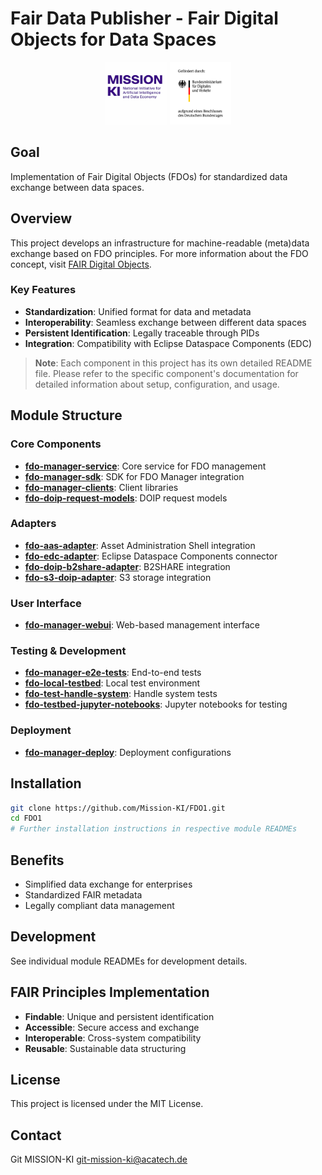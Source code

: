 # Fair Data Publisher - Fair Digital Objects for Data Spaces

<div align="center">
  <img src="./images/mission-ki-logo.png" alt="MISSION KI Logo" height="100">
  <img src="./images/bmdv-logo.png" alt="BMDV Logo" height="100">
</div>

## Goal

Implementation of Fair Digital Objects (FDOs) for standardized data exchange between data spaces.

## Overview

This project develops an infrastructure for machine-readable (meta)data exchange based on FDO principles. 
For more information about the FDO concept, visit [FAIR Digital Objects](https://fairdo.org/).

### Key Features

* **Standardization**: Unified format for data and metadata
* **Interoperability**: Seamless exchange between different data spaces
* **Persistent Identification**: Legally traceable through PIDs
* **Integration**: Compatibility with Eclipse Dataspace Components (EDC)

> **Note**: Each component in this project has its own detailed README file. Please refer to the specific component's documentation for detailed information about setup, configuration, and usage.

## Module Structure

### Core Components

* **[fdo-manager-service](./fdo-manager-service)**: Core service for FDO management
* **[fdo-manager-sdk](./fdo-manager-sdk)**: SDK for FDO Manager integration
* **[fdo-manager-clients](./fdo-manager-clients)**: Client libraries
* **[fdo-doip-request-models](./fdo-doip-request-models)**: DOIP request models

### Adapters

* **[fdo-aas-adapter](./fdo-aas-adapter)**: Asset Administration Shell integration
* **[fdo-edc-adapter](./fdo-edc-adapter)**: Eclipse Dataspace Components connector
* **[fdo-doip-b2share-adapter](./fdo-doip-b2share-adapter)**: B2SHARE integration
* **[fdo-s3-doip-adapter](./fdo-s3-doip-adapter)**: S3 storage integration

### User Interface

* **[fdo-manager-webui](./fdo-manager-webui)**: Web-based management interface

### Testing & Development

* **[fdo-manager-e2e-tests](./fdo-manager-e2e-tests)**: End-to-end tests
* **[fdo-local-testbed](./fdo-local-testbed)**: Local test environment
* **[fdo-test-handle-system](./fdo-test-handle-system)**: Handle system tests
* **[fdo-testbed-jupyter-notebooks](./fdo-testbed-jupyter-notebooks)**: Jupyter notebooks for testing

### Deployment

* **[fdo-manager-deploy](./fdo-manager-deploy)**: Deployment configurations

## Installation

```bash
git clone https://github.com/Mission-KI/FDO1.git
cd FDO1
# Further installation instructions in respective module READMEs
```

## Benefits

* Simplified data exchange for enterprises
* Standardized FAIR metadata
* Legally compliant data management

## Development

See individual module READMEs for development details.

## FAIR Principles Implementation

* **Findable**: Unique and persistent identification
* **Accessible**: Secure access and exchange
* **Interoperable**: Cross-system compatibility
* **Reusable**: Sustainable data structuring

## License

This project is licensed under the MIT License.

## Contact

Git MISSION-KI <git-mission-ki@acatech.de>

